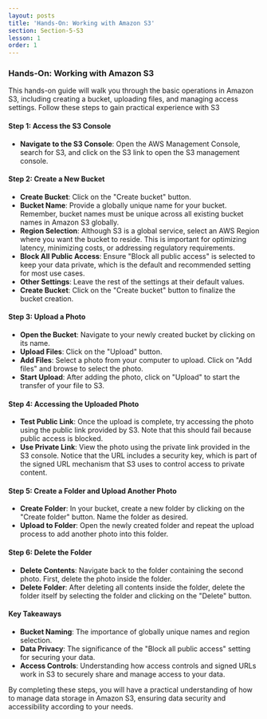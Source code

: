 ```yaml
---
layout: posts
title: 'Hands-On: Working with Amazon S3'
section: Section-5-S3
lesson: 1
order: 1
---
```


### Hands-On: Working with Amazon S3

This hands-on guide will walk you through the basic operations in Amazon S3, including creating a bucket, uploading files, and managing access settings. Follow these steps to gain practical experience with S3

<!-- pagebreak -->

#### Step 1: Access the S3 Console

- **Navigate to the S3 Console**: Open the AWS Management Console, search for S3, and click on the S3 link to open the S3 management console.
<!-- pagebreak -->

#### Step 2: Create a New Bucket

- **Create Bucket**: Click on the "Create bucket" button.
- **Bucket Name**: Provide a globally unique name for your bucket. Remember, bucket names must be unique across all existing bucket names in Amazon S3 globally.
- **Region Selection**: Although S3 is a global service, select an AWS Region where you want the bucket to reside. This is important for optimizing latency, minimizing costs, or addressing regulatory requirements.
- **Block All Public Access**: Ensure "Block all public access" is selected to keep your data private, which is the default and recommended setting for most use cases.
- **Other Settings**: Leave the rest of the settings at their default values.
- **Create Bucket**: Click on the "Create bucket" button to finalize the bucket creation.
<!-- pagebreak -->

#### Step 3: Upload a Photo

- **Open the Bucket**: Navigate to your newly created bucket by clicking on its name.
- **Upload Files**: Click on the "Upload" button.
- **Add Files**: Select a photo from your computer to upload. Click on "Add files" and browse to select the photo.
- **Start Upload**: After adding the photo, click on "Upload" to start the transfer of your file to S3.
<!-- pagebreak -->

#### Step 4: Accessing the Uploaded Photo

- **Test Public Link**: Once the upload is complete, try accessing the photo using the public link provided by S3. Note that this should fail because public access is blocked.
- **Use Private Link**: View the photo using the private link provided in the S3 console. Notice that the URL includes a security key, which is part of the signed URL mechanism that S3 uses to control access to private content.
<!-- pagebreak -->

#### Step 5: Create a Folder and Upload Another Photo

- **Create Folder**: In your bucket, create a new folder by clicking on the "Create folder" button. Name the folder as desired.
- **Upload to Folder**: Open the newly created folder and repeat the upload process to add another photo into this folder.
<!-- pagebreak -->

#### Step 6: Delete the Folder

- **Delete Contents**: Navigate back to the folder containing the second photo. First, delete the photo inside the folder.
- **Delete Folder**: After deleting all contents inside the folder, delete the folder itself by selecting the folder and clicking on the "Delete" button.
<!-- pagebreak -->

#### Key Takeaways

- **Bucket Naming**: The importance of globally unique names and region selection.
- **Data Privacy**: The significance of the "Block all public access" setting for securing your data.
- **Access Controls**: Understanding how access controls and signed URLs work in S3 to securely share and manage access to your data.

By completing these steps, you will have a practical understanding of how to manage data storage in Amazon S3, ensuring data security and accessibility according to your needs.

